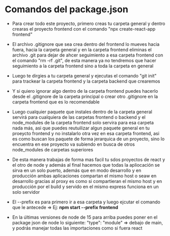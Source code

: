 # Comandos del package.json

* Para crear todo este proyecto, primero creas tu carpeta general y dentro crearas el proyecto frontend con el comando "npx create-react-app frontend"
* El archivo .gitignore que sea crea dentro del frontend lo mueves hacia fuera, hacia la carpeta general y en la carpeta frontend eliminas el archivo .git para dejar de ahcer seguimiento a esa carpeta frontend con el comando "rm -rf .git", de esta manera ya no tendremos que hacer seguimiento a la carpeta frontend sino a toda la carpeta en general
* Luego te dirgies a tu carpeta general y ejecutas el comando "git init" para trackear la carpeta frontend y la carpeta backend que crearemos
* Y si quiero ignorar algo dentro de la carpeta frontend puedes hacerlo desde el .gitignore de la carpeta principal o crear otro .gitignore en la carpeta frontend que es lo recomendable
* Luego cualquier paquete que instales dentro de la carpeta general servirá para cualquiera de las carpetas frontend o backend y el node_modules de la carpeta frontend solo servira para esa carpeta nada más, asi que puedes reutuilizar algun paquete general en tu proeycto frontend y no instalarlo otra vez en esa carpeta frontend, asi es como buscan los paquete de forma jerarquica de un proyecto, sino lo encuentra en ese proyecto va subiendo en busca de otros node_modules de carpetas superiores
* De esta manera trabajas de forma mas facil tu sdos proyectos de react y el otro de node y además al final hacemos que todas la apliocación se sirva en un solo puerto, además que en modo desarrollo  y en producción ambas aplicaciones compartan el mismo host o seaw en desarrollo gracias al proxy es como si compartieran el mismo host y en producción por el build y servido en el mismo express funciona en un solo servidor


* El --prefix es para primero ir a esa carpeta y luego ejcutar el comando que le antecede => Ej: **npm start --prefix frontend**
* En la últimas versiones de node de 15 para arriba puedes poner en el package json de node lo siguiente: "type": "module" => debajo de main, y podrás manejar todas las importaciones como si fuera react